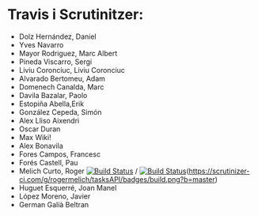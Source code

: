 # Travis i Scrutinitzer:

* Dolz Hernández, Daniel
* Yves Navarro
* Mayor Rodriguez, Marc Albert
* Pineda Viscarro, Sergi
* Liviu Coronciuc, Liviu Coronciuc
* Alvarado Bertomeu, Adam
* Domenech Canalda, Marc
* Davila Bazalar, Paolo
* Estopiña Abella,Erik
* González Cepeda, Simón
* Alex Lliso Aixendri
* Oscar Duran
* Max Wiki!
* Alex Bonavila
* Fores Campos, Francesc
* Forés Castell, Pau
* Melich Curto, Roger [![Build Status](https://travis-ci.org/rogermelich/tasksAPI.svg?branch=master)](https://travis-ci.org/rogermelich/tasksAPI) / [![Build Status](https://scrutinizer-ci.com/g/rogermelich/tasksAPI/badges/build.png?b=master)](https://scrutinizer-ci.com/g/rogermelich/tasksAPI/build-status/master)(https://scrutinizer-ci.com/g/rogermelich/tasksAPI/badges/build.png?b=master)
* Huguet Esquerré, Joan Manel 
* López Moreno, Javier
* German Galià Beltran

